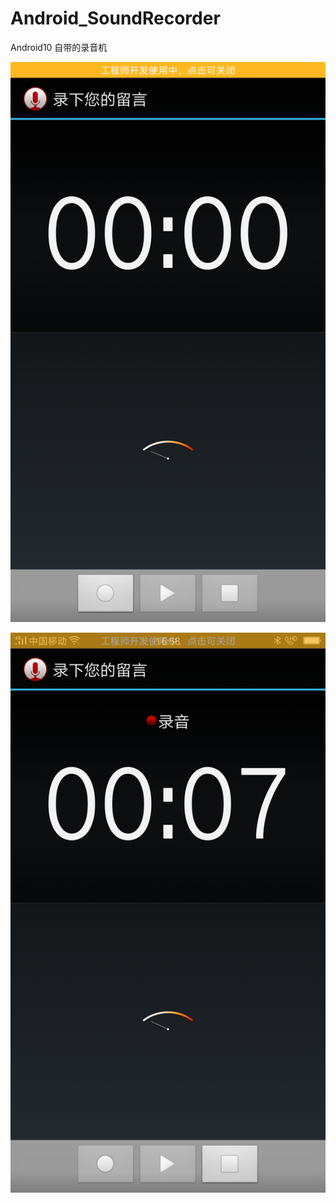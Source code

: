 # Android_SoundRecorder
Android10 自带的录音机

![](./flameshot/device-2020-06-24-165837.png)

![](./flameshot/device-2020-06-24-165937.png)
